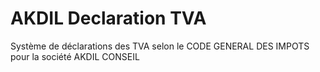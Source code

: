 # AKDIL Declaration TVA
Système de déclarations des TVA selon le CODE GENERAL DES IMPOTS pour la société  AKDIL CONSEIL
